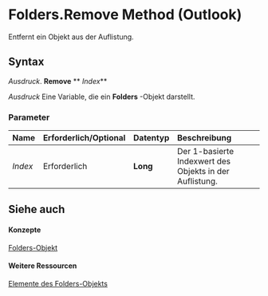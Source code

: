 
# Folders.Remove Method (Outlook)

Entfernt ein Objekt aus der Auflistung.


## Syntax

 _Ausdruck_. **Remove** ** _Index_**

 _Ausdruck_ Eine Variable, die ein **Folders** -Objekt darstellt.


### Parameter



|**Name**|**Erforderlich/Optional**|**Datentyp**|**Beschreibung**|
|:-----|:-----|:-----|:-----|
| _Index_|Erforderlich|**Long**|Der 1-basierte Indexwert des Objekts in der Auflistung.|

## Siehe auch


#### Konzepte


[Folders-Objekt](0c814c3c-74fc-414c-982d-a0097fcb35c2.md)
#### Weitere Ressourcen


[Elemente des Folders-Objekts](http://msdn.microsoft.com/library/6468a0fd-da4a-dd15-4614-860d685595a2%28Office.15%29.aspx)